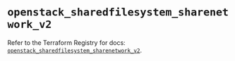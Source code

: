 # `openstack_sharedfilesystem_sharenetwork_v2`

Refer to the Terraform Registry for docs: [`openstack_sharedfilesystem_sharenetwork_v2`](https://registry.terraform.io/providers/terraform-provider-openstack/openstack/3.0.0/docs/resources/sharedfilesystem_sharenetwork_v2).
